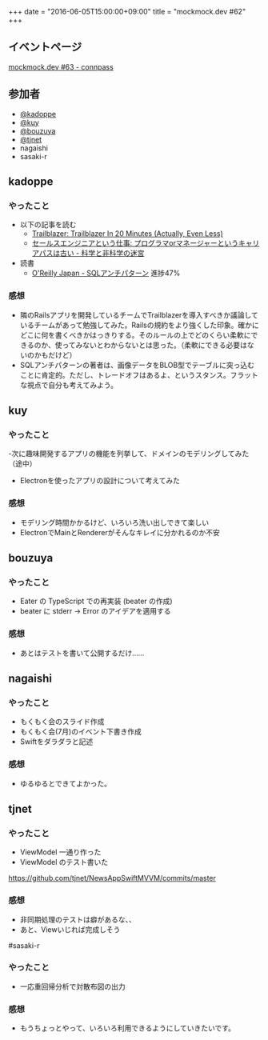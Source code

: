 +++
date = "2016-06-05T15:00:00+09:00"
title = "mockmock.dev #62"
+++

## イベントページ
[mockmock.dev #63 - connpass](http://mockmock.connpass.com/event/32934/)

## 参加者

* [@kadoppe](https://twitter.com/kadoppe)
* [@kuy](https://twitter.com/kuy)
* [@bouzuya](https://twitter.com/bouzuya)
* [@tjnet](http://qiita.com/tjnet)
* nagaishi
* sasaki-r

## kadoppe
### やったこと
* 以下の記事を読む
  * [Trailblazer: Trailblazer In 20 Minutes (Actually, Even Less)](http://trailblazer.to/guides/trailblazer-in-20-minutes.html)
  * [セールスエンジニアという仕事: プログラマorマネージャーというキャリアパスは古い - 科学と非科学の迷宮](http://shiumachi.hatenablog.com/entry/2016/06/04/160916)
* 読書
  * [O'Reilly Japan - SQLアンチパターン](https://www.oreilly.co.jp/books/9784873115894/) 進捗47%

### 感想
* 隣のRailsアプリを開発しているチームでTrailblazerを導入すべきか議論しているチームがあって勉強してみた。Railsの規約をより強くした印象。確かにどこに何を書くべきかはっきりする。そのルールの上でどのくらい柔軟にできるのか、使ってみないとわからないとは思った。（柔軟にできる必要はないのかもだけど）
* SQLアンチパターンの著者は、画像データをBLOB型でテーブルに突っ込むことに肯定的。ただし、トレードオフはあるよ、というスタンス。フラットな視点で自分も考えてみよう。

## kuy
### やったこと
-次に趣味開発するアプリの機能を列挙して、ドメインのモデリングしてみた（途中）
- Electronを使ったアプリの設計について考えてみた

### 感想
- モデリング時間かかるけど、いろいろ洗い出しできて楽しい
- ElectronでMainとRendererがそんなキレイに分かれるのか不安

## bouzuya
### やったこと

- Eater の TypeScript での再実装 (beater の作成)
- beater に stderr -> Error のアイデアを適用する

### 感想

- あとはテストを書いて公開するだけ……

## nagaishi
### やったこと
- もくもく会のスライド作成
- もくもく会(7月)のイベント下書き作成
- Swiftをダラダラと記述

### 感想
- ゆるゆるとできてよかった。

## tjnet
### やったこと

* ViewModel 一通り作った
* ViewModel のテスト書いた

https://github.com/tjnet/NewsAppSwiftMVVM/commits/master

### 感想

* 非同期処理のテストは癖があるな、、
* あと、Viewいじれば完成しそう

#sasaki-r
### やったこと
* 一応重回帰分析で対散布図の出力

### 感想

* もうちょっとやって、いろいろ利用できるようにしていきたいです。
